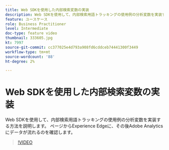 ```yaml
---
title: Web SDKを使用した内部検索変数の実装
description: Web SDKを使用して、内部検索用語トラッキングの使用例の分析変数を実装する方法を説明します。 ページからExperience Edgeに、その後Adobe Analyticsにデータが流れるのを確認します。
feature: ユースケース
role: Business Practitioner
level: Intermediate
doc-type: feature video
thumbnail: 333605.jpg
kt: 7997
source-git-commit: cc377025e4d793a908fd6cddceb74441300f3449
workflow-type: tm+mt
source-wordcount: '88'
ht-degree: 2%

---
```



# Web SDKを使用した内部検索変数の実装

Web SDKを使用して、内部検索用語トラッキングの使用例の分析変数を実装する方法を説明します。 ページからExperience Edgeに、その後Adobe Analyticsにデータが流れるのを確認します。

>[!VIDEO](https://video.tv.adobe.com/v/333605/?quality=12&learn=on)
